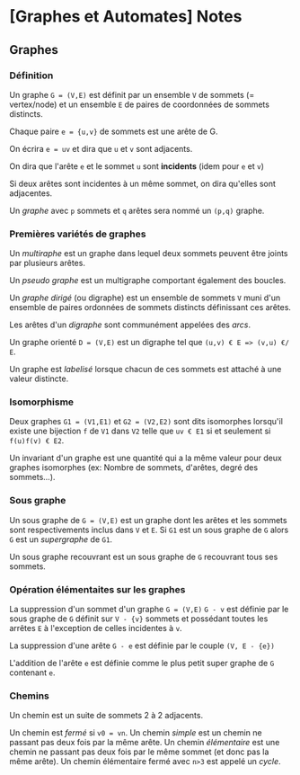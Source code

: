 # [Graphes et Automates] Notes
## Graphes
### Définition
Un graphe `G = (V,E)` est définit par un ensemble `V` de sommets (= vertex/node) et un ensemble `E` de paires de coordonnées de sommets distincts.

Chaque paire `e = {u,v}` de sommets est une arête de G.

On écrira `e = uv` et dira que `u` et `v` sont adjacents.

On dira que l'arête `e` et le sommet `u` sont **incidents** (idem pour `e` et `v`)

Si deux arêtes sont incidentes à un même sommet, on dira qu'elles sont adjacentes.

Un _graphe_ avec `p` sommets et `q` arêtes sera nommé un `(p,q)` graphe.

### Premières variétés de graphes
Un _multiraphe_ est un graphe dans lequel deux sommets peuvent être joints par plusieurs arêtes.

Un _pseudo graphe_ est un multigraphe comportant également des boucles.

Un _graphe dirigé_ (ou digraphe) est un ensemble de sommets `V` muni d'un ensemble de paires ordonnées de sommets distincts définissant ces arêtes.

Les arêtes d'un _digraphe_ sont communément appelées des _arcs_.

Un graphe orienté `D = (V,E)` est un digraphe tel que `(u,v) € E => (v,u) €/ E`.

Un graphe est _labelisé_ lorsque chacun de ces sommets est attaché à une valeur distincte.

### Isomorphisme
Deux graphes `G1 = (V1,E1)` et `G2 = (V2,E2)` sont dits isomorphes lorsqu'il existe une bijection `f` de `V1` dans `V2` telle que `uv € E1` si et seulement si `f(u)f(v) € E2`.

Un invariant d'un graphe est une quantité qui a la même valeur pour deux graphes isomorphes (ex: Nombre de sommets, d'arêtes, degré des sommets...).

### Sous graphe
Un sous graphe de `G = (V,E)` est un graphe dont les arêtes et les sommets sont respectivements inclus dans `V` et `E`. Si `G1` est un sous graphe de `G` alors `G` est un _supergraphe_ de `G1`.

Un sous graphe recouvrant est un sous graphe de `G` recouvrant tous ses sommets.

### Opération élémentaites sur les graphes
La suppression d'un sommet d'un graphe `G = (V,E)` `G - v` est définie par le sous graphe de `G` définit sur `V - {v}` sommets et possédant toutes les arrêtes `E` à l'exception de celles incidentes à `v`.

La suppression d'une arête `G - e` est définie par le couple `(V, E - {e})`

L'addition de l'arête `e` est définie comme le plus petit super graphe de `G` contenant `e`.

### Chemins
Un chemin est un suite de sommets 2 à 2 adjacents.

Un chemin est _fermé_ si `v0 = vn`. Un chemin _simple_ est un chemin ne passant pas deux fois par la même arête. Un chemin _élémentaire_ est une chemin ne passant pas deux fois par le même sommet (et donc pas la même arête). Un chemin élémentaire fermé avec `n>3` est appelé un _cycle_.
